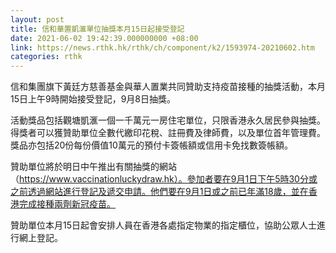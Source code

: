 ```yaml
---
layout: post
title: 信和華置凱滙單位抽獎本月15日起接受登記
date: 2021-06-02 19:42:39.000000000 +08:00
link: https://news.rthk.hk/rthk/ch/component/k2/1593974-20210602.htm
categories: rthk
---
```


信和集團旗下黃廷方慈善基金與華人置業共同贊助支持疫苗接種的抽獎活動，本月15日上午9時開始接受登記，9月8日抽獎。

活動獎品包括觀塘凱滙一個一千萬元一房住宅單位，只限香港永久居民參與抽獎。得獎者可以獲贊助單位全數代繳印花稅、註冊費及律師費，以及單位首年管理費。獎品亦包括20份每份價值10萬元的預付卡簽帳額或信用卡免找數簽帳額。

贊助單位將於明日中午推出有關抽獎的網站（https://www.vaccinationluckydraw.hk）。參加者要在9月1日下午5時30分或之前透過網站進行登記及遞交申請。他們要在9月1日或之前已年滿18歲，並在香港完成接種兩劑新冠疫苗。

贊助單位本月15日起會安排人員在香港各處指定物業的指定櫃位，協助公眾人士進行網上登記。
